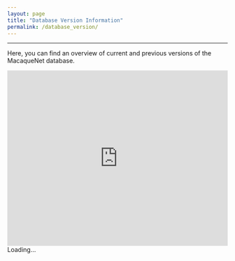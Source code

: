 ```yaml
---
layout: page
title: "Database Version Information"
permalink: /database_version/
---
```

***

Here, you can find an overview of current and previous versions of the MacaqueNet database.

<iframe height="400" width="100%" frameborder="no" src="https://github.com/MacaqueNet/MacaqueNet.github.io/blob/main/version_info_from_database_internal.html"> </iframe>


<div id="embedded-content">Loading...</div>

<script>
    // Fetch the HTML content
    fetch("https://github.com/MacaqueNet/database-internal/blob/main/database%20version/NEWS.md")
        .then(response => response.text())
        .then(html => {
            document.getElementById('embedded-content').innerHTML = html;
        })
        .catch(error => {
            document.getElementById('embedded-content').innerHTML = 'Error loading content.';
            console.error('Error fetching content:', error);
        });
</script>

